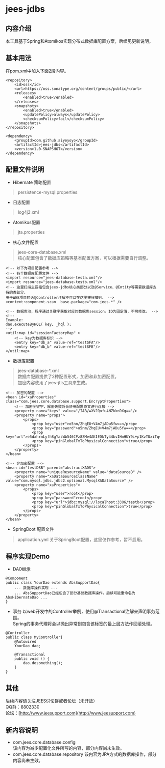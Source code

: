 # jees-jdbs

## 内容介绍
本工具基于Spring和Atomikos实现分布式数据库配置方案，后续见更新说明。
## 基本用法
在pom.xml中加入下面2段内容。
```
<repository>
    <id>oss</id>
    <url>https://oss.sonatype.org/content/groups/public/</url>
    <releases>
        <enabled>true</enabled>
    </releases>
    <snapshots>
        <enabled>true</enabled>
        <updatePolicy>always</updatePolicy>
        <checksumPolicy>fail</checksumPolicy>
    </snapshots>
</repository>
```
```
<dependency>
	<groupId>com.github.aiyoyoyo</groupId>
	<artifactId>jees-jdbs</artifactId>
	<version>1.0-SNAPSHOT</version>
</dependency>
```
## 配置文件说明
* Hibernate 策略配置
> persistence-mysql.properties
* 日志配置
> log4j2.xml
* Atomikos配置
> jta.properties
* 核心文件配置
> jees-core-database.xml  
核心配置包含了数据库策略等基本配置方案，可以根据需要自行调整。
```
<!-- 以下为项目配置参考 -->
<!-- 各个数据库配置文件 -->
<import resource="jees-database-testa.xml"/>
<import resource="jees-database-testb.xml"/>
<!-- 这里扫描主要指包含jees-jdbs核心类部分以及@Service、@Entity等需要数据库支持的类部分，
用于WEB项目的话@Controller注解不可以在这里被扫描到。 -->
<context:component-scan  base-package="com.jees.*" />  

<!-- 数据库池，程序通过关键字获取对应的数据库session。ID为固定值，不可修改。 -->
<!-- 
Example:
dao.executeByHQL( key, _hql );
-->
<util:map id="sessionFactoryMap" >
    <!-- key为数据库标识 -->
    <entry key="db_a" value-ref="testSFA"/>
    <entry key="db_b" value-ref="testSFB"/>
</util:map> 
```
* 数据库配置
>jees-database-*.xml  
数据库配置提供了2种配置形式，加密和非加密配置。  
加密内容使用了jees-jtls工具来生成。
```
<!-- 加密的配置 -->
<bean id="xaProperties" class="com.jees.core.database.support.EncryptProperties">
    <!-- 加密关键字，解密失败将会使用配置原文进行连接 -->
    <property name="keys" value="/IAB/wXVJQofu4NZkknDXg=="/>
    <property name="props">
        <props>
            <prop key="user">o5nm/ZhqEU+V4m7jADu5fw==</prop>
            <prop key="password">o5nm/ZhqEU+V4m7jADu5fw==</prop>
            <prop key="url">e5dxhrnLyfhBgYazWb546CPz8ZMe4AK1EDkTy44bvIHmHUY9i+p1KvTUxiTqvjS2</prop>
            <prop key="pinGlobalTxToPhysicalConnection">true</prop>
        </props>
    </property>
</bean>
```
```
<!-- 非加密配置 -->
<bean id="testDSB" parent="abstractXADS">
    <property name="uniqueResourceName" value="dataSourceB" />
    <property name="xaDataSourceClassName" value="com.mysql.jdbc.jdbc2.optional.MysqlXADataSource" />
    <property name="xaProperties">
        <props>
            <prop key="user">root</prop>
            <prop key="password">root</prop>
            <prop key="url">jdbc:mysql://localhost:3306/testb</prop>
            <prop key="pinGlobalTxToPhysicalConnection">true</prop>
        </props>
    </property>
</bean>
```
* SpringBoot 配置文件
> application.yml
关于SpringBoot配置，这里仅作参考，暂不启用。
## 程序实现Demo
* DAO继承
```
@Component
public class YourDao extends AbsSupportDao{
    ... 数据库操作实现 ...
    ... AbsSupportDao已经包含了部分基础数据库操作，后续可能重命名为AbsHibernateDao ...
}
```
* 事务
以web开发中的Controller举例，使用@Transactional注解来声明事务范围。  
Spring的事务代理将会以抛出异常到包含该标签的最上层方法作回滚处理。  
```
@Controller
public class MyController{
    @Autowired
    YourDao dao;
    
    @Transactional
    public void () {
        dao.dosomething();
    }
}
```
## 其他
后续内容请关注JEES讨论群或者论坛（未开放）  
QQ群：8802330  
论坛：[http://www.jeesupport.com](http://www.jeesupport.com)

## 新内容说明
* com.jees.core.database.config  
该内容为减少配置化文件所写的内容，部分内容尚未生效。
* com.jees.core.database.repository
该内容为JPA方式的数据库操作，部分内容尚未生效。